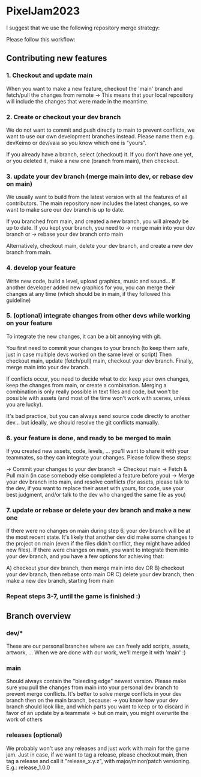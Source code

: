 # PixelJam2023

I suggest that we use the following repository merge strategy:


Please follow this workflow:

## Contributing new features

### 1. Checkout and update main

When you want to make a new feature, checkout the 'main' branch and fetch/pull the changes from remote
-> This means that your local repository will include the changes that were made in the meantime.


### 2. Create or checkout your dev branch

We do not want to commit and push directly to main to prevent conflicts, we want to use our own development branches instead.
Please name them e.g. devKeimo or dev/vaia so you know which one is "yours".

If you already have a branch, select (checkout) it. If you don't have one yet, or you deleted it, make a new one (branch from main), then checkout.


### 3. update your dev branch (merge main into dev, or rebase dev on main)

We usually want to build from the latest version with all the features of all contributors.
The main repository now includes the latest changes, so we want to make sure our dev branch is up to date.

If you branched from main, and created a new branch, you will already be up to date.
If you kept your branch, you need to 
-> merge main into your dev branch
or
-> rebase your dev branch onto main

Alternatively, checkout main, delete your dev branch, and create a new dev branch from main.

### 4. develop your feature

Write new code, build a level, upload graphics, music and sound... 
If another developer added new graphics for you, you can merge their changes at any time (which should be in main, if they followed this guideline)

### 5. (optional) integrate changes from other devs while working on your feature

To integrate the new changes, it can be a bit annoying with git.

You first need to commit your changes to your branch (to keep them safe, just in case multiple devs worked on the same level or script)
Then checkout main, update (fetch/pull) main, checkout your dev branch.
Finally, merge main into your dev branch.

If conflicts occur, you need to decide what to do: keep your own changes, keep the changes from main, or create a combination.
Merging a combination is only really possible in text files and code, but won't be possible with assets (and most of the time won't work with scenes, unless you are lucky).

It's bad practice, but you can always send source code directly to another dev... but ideally, we should resolve the git conflicts manually.

### 6. your feature is done, and ready to be merged to main

If you created new assets, code, levels, ... you'll want to share it with your teammates, so they can integrate your changes.
Please follow these steps:

-> Commit your changes to your dev branch
-> Checkout main
-> Fetch & Pull main (in case somebody else completed a feature before you)
-> Merge your dev branch into main, and resolve conflicts (for assets, please talk to the dev, if you want to replace their asset with yours, for code, use your best judgment, and/or talk to the dev who changed the same file as you)

### 7. update or rebase or delete your dev branch and make a new one

If there were no changes on main during step 6, your dev branch will be at the most recent state.
It's likely that another dev did make some changes to the project on main (even if the files didn't conflict, they might have added new files).
If there were changes on main, you want to integrate them into your dev branch, and you have a few options for achieving that:

A) checkout your dev branch, then merge main into dev
OR
B) checkout your dev branch, then rebase onto main
OR
C) delete your dev branch, then make a new dev branch, starting from main

### Repeat steps 3-7, until the game is finished :)


## Branch overview

### dev/*

These are our personal branches where we can freely add scripts, assets, artwork, ...
When we are done with our work, we'll merge it with 'main' :)

### main

Should always contain the "bleeding edge" newest version.
Please make sure you pull the changes from main into your personal dev branch to prevent merge conflicts.
It's better to solve merge conflicts in your dev branch then on the main branch, because:
-> you know how your dev branch should look like, and which parts you want to keep or to discard in favor of an update by a teammate 
-> but on main, you might overwrite the work of others

### releases (optional)

We probably won't use any releases and just work with main for the game jam. 
Just in case, if we want to tag a release, please checkout main, then tag a release and call it "release_x.y.z", with major/minor/patch versioning. E.g.: release_1.0.0
